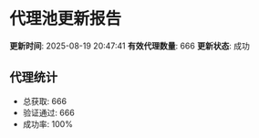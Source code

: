 # 代理池更新报告

**更新时间**: 2025-08-19 20:47:41
**有效代理数量**: 666
**更新状态**:  成功

## 代理统计
- 总获取: 666
- 验证通过: 666
- 成功率: 100%
